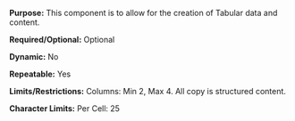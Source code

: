 **Purpose:** This component is to allow for the creation of Tabular data and content.

**Required/Optional:** Optional

**Dynamic:** No

**Repeatable:** Yes

**Limits/Restrictions:** Columns: Min 2, Max 4. All copy is structured content.

**Character Limits:** Per Cell: 25